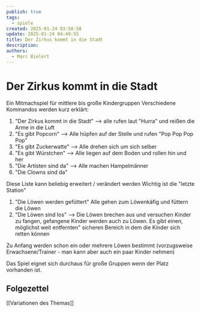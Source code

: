 ```yaml
---
publish: true
tags:
  - spiele
created: 2025-01-24 03:50:50
update: 2025-01-24 04:49:55
title: Der Zirkus kommt in die Stadt
description: 
authors:
  - Marc Bielert
---
```


# Der Zirkus kommt in die Stadt

Ein Mitmachspiel für mittlere bis große Kindergruppen
Verschiedene Kommandos werden kurz erklärt:

1. "Der Zirkus kommt in die Stadt" --> alle rufen laut "Hurra" und reißen die Arme in die Luft
2. "Es gibt Popcorn" --> Alle hüpfen auf der Stelle und rufen "Pop Pop Pop Pop"
3. "Es gibt Zuckerwatte" --> Alle drehen sich um sich selber
4. "Es gibt Würstchen" --> Alle liegen auf dem Boden und rollen hin und her
5. "Die Artisten sind da" --> Alle machen Hampelmänner
6. "Die Clowns sind da"

Diese Liste kann beliebig erweitert / verändert werden
Wichtig ist die "letzte Station"

1. "Die Löwen werden gefüttert" Alle gehen zum Löwenkäfig und füttern die Löwen
2. "Die Löwen sind los" --> Die Löwen brechen aus und versuchen Kinder zu fangen, gefangene Kinder werden auch zu Löwen. Es gibt einen, möglichst weit entfernten" sicheren Bereich in dem die Kinder sich retten können

Zu Anfang werden schon ein oder mehrere Löwen bestimmt (vorzugsweise Erwachsene/Trainer - man kann aber auch ein paar Kinder nehmen)

Das Spiel eignet sich durchaus für große Gruppen wenn der Platz vorhanden ist.

## Folgezettel

[[Variationen des Themas]]
